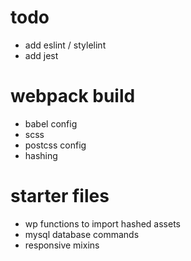 # todo
* add eslint / stylelint
* add jest

# webpack build
* babel config
* scss
* postcss config
* hashing

# starter files
* wp functions to import hashed assets
* mysql database commands
* responsive mixins
